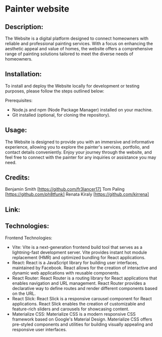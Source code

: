 # Painter website

## Description:
The Website is a digital platform designed to connect homeowners with reliable and professional painting services. With a focus on enhancing the aesthetic appeal and value of homes, the website offers a comprehensive range of painting solutions tailored to meet the diverse needs of homeowners.

## Installation:
To install and deploy the Website locally for development or testing purposes, please follow the steps outlined below:

Prerequisites:
* Node.js and npm (Node Package Manager) installed on your machine.
* Git installed (optional, for cloning the repository).

## Usage: 
The Website is designed to provide you with an immersive and informative experience, allowing you to explore the painter's services, portfolio, and contact details conveniently. Enjoy your journey through the website, and feel free to connect with the painter for any inquiries or assistance you may need.

## Credits:
Benjamin Smith [https://github.com/fr3lancer17]
Tom Paling [https://github.com/ph8tfunk]
Renata Kiraly [https://github.com/kirrena]

## Link:

## Technologies:
Frontend Technologies:
* Vite:
Vite is a next-generation frontend build tool that serves as a lightning-fast development server.
Vite provides instant hot module replacement (HMR) and optimized bundling for React applications.
* React:
React is a JavaScript library for building user interfaces, maintained by Facebook.
React allows for the creation of interactive and dynamic web applications with reusable components.
* React Router:
React Router is a routing library for React applications that enables navigation and URL management.
React Router provides a declarative way to define routes and render different components based on the URL.
* React Slick:
React Slick is a responsive carousel component for React applications.
React Slick enables the creation of customizable and feature-rich sliders and carousels for showcasing content.
* Materialize CSS:
Materialize CSS is a modern responsive CSS framework based on Google's Material Design.
Materialize CSS offers pre-styled components and utilities for building visually appealing and responsive user interfaces.


